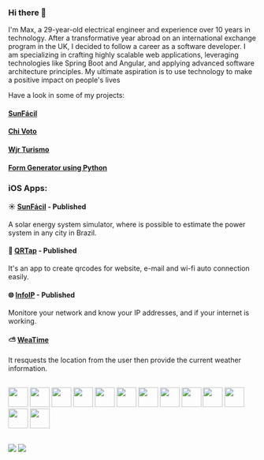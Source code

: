### Hi there 👋

I'm Max, a 29-year-old electrical engineer and experience over 10 years in technology. After a transformative year abroad on an international exchange program in the UK, I decided to follow a career as a software developer. I am specializing in crafting highly scalable web applications, leveraging technologies like Spring Boot and Angular, and applying advanced software architecture principles. My ultimate aspiration is to use technology to make a positive impact on people's lives


Have a look in some of my projects:
#### [SunFácil](https://sunfacil.com)
#### [Chi Voto](https://chivoto.eu)
#### [Wjr Turismo](https://sunfacil.com)
#### [Form Generator using Python](https://github.com/maxfideles/form_generator)



### iOS Apps:

#### ☀️ [SunFácil](https://apps.apple.com/gb/app/sunfácil/id6448203534) - Published
 A solar energy system simulator, where is possible to estimate the power system in any city in Brazil.
 
#### 📱 [QRTap](https://apps.apple.com/gb/app/qrtap/id6448493011) - Published
It's an app to create qrcodes for website, e-mail and wi-fi auto connection easily.

#### 🌐 [InfoIP](https://apps.apple.com/gb/app/infoip/id6449855833) - Published
Monitore your network and know your IP addresses, and if your internet is working.

#### ⛅ [WeaTime](https://github.com/maxfideles/weatime_app)
It resquests the location from the user then provide the current weather information.


##
<div>
<img width="40"height="40" src='https://cdn.jsdelivr.net/gh/devicons/devicon/icons/java/java-original.svg'/>
<img width="40"height="40" src='https://cdn.jsdelivr.net/gh/devicons/devicon/icons/spring/spring-original.svg'/> 
<img width="40"height="40" src='https://cdn.jsdelivr.net/gh/devicons/devicon/icons/angular/angular-original.svg'/>
<img width="40"height="40" src='https://cdn.jsdelivr.net/gh/devicons/devicon/icons/python/python-original.svg'/>
<img width="40"height="40" src='https://cdn.jsdelivr.net/gh/devicons/devicon/icons/swift/swift-original.svg'/>
<img width="40"height="40" src="https://cdn.jsdelivr.net/gh/devicons/devicon@latest/icons/intellij/intellij-original.svg" />
<img width="40"height="40" src="https://cdn.jsdelivr.net/gh/devicons/devicon@latest/icons/vscode/vscode-original.svg" />
<img width="40"height="40" src='https://cdn.jsdelivr.net/gh/devicons/devicon/icons/xcode/xcode-original.svg'/>
<img width="40"height="40" src="https://cdn.jsdelivr.net/gh/devicons/devicon@latest/icons/postman/postman-original.svg" />
<img width="40"height="40" src="https://cdn.jsdelivr.net/gh/devicons/devicon@latest/icons/postgresql/postgresql-original.svg" />
<img width="40"height="40" src="https://cdn.jsdelivr.net/gh/devicons/devicon@latest/icons/gradle/gradle-original.svg" />    
<img width="40"height="40" src="https://cdn.jsdelivr.net/gh/devicons/devicon@latest/icons/maven/maven-original.svg" />          
<img width="40"height="40" src="https://cdn.jsdelivr.net/gh/devicons/devicon@latest/icons/railway/railway-original.svg" />
</div>

##
<div>
  <a href="https://www.linkedin.com/in/max-victor/" target= "_blank"> <img src="https://img.shields.io/badge/LinkedIn-0077B5?style=for-the-badge&logo=linkedin&logoColor=white"/></a>
  <a href= "mailto:maxfideles24@gmail.com" target= "_blank"> <img src="https://img.shields.io/badge/Gmail-D14836?style=for-the-badge&logo=gmail&logoColor=white"/></a>
</div>
